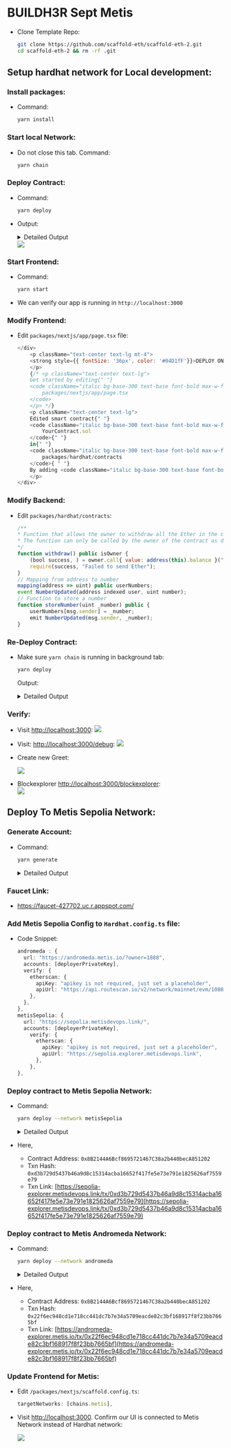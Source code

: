 # BUILDH3R Sept Metis

- Clone Template Repo:
    ```sh
    git clone https://github.com/scaffold-eth/scaffold-eth-2.git
    cd scaffold-eth-2 && rm -rf .git
    ```

## Setup hardhat network for Local development:
### Install packages:
- Command:
    ```sh
    yarn install
    ```

### Start local Network:
- Do not close this tab. Command:
    ```sh
    yarn chain
    ```


### Deploy Contract:
- Command:
    ```sh
    yarn deploy
    ```

- Output:
    <details><summary> Detailed Output </summary><blockquote>

    ~~~
    > yarn deploy           
    Generating typings for: 2 artifacts in dir: typechain-types for target: ethers-v6
    Successfully generated 6 typings!
    Compiled 2 Solidity files successfully (evm target: london).
    deploying "YourContract" (tx: 0xb69d03305a7561c34568d7dcd4aa2efe1799fa7d6b4db637eed5c4278bee0359)...: deployed at 0x5FbDB2315678afecb367f032d93F642f64180aa3 with 532743 gas
    👋 Initial greeting: Building Unstoppable Apps!!!
    📝 Updated TypeScript contract definition file on ../nextjs/contracts/deployedContracts.ts
    ~~~

    </blockquote></details>

    <img src="./Assets/contract-deploy-to-hardhat.png">

### Start Frontend:
- Command:
    ```sh
    yarn start
    ```
- We can verify our app is running in `http://localhost:3000`


### Modify Frontend:

- Edit `packages/nextjs/app/page.tsx` file:
    ```javascript
    </div>
        <p className="text-center text-lg mt-4">
        <strong style={{ fontSize: '36px', color: '#04D1fF'}}>DEPLOY ON METIS BY GC</strong>
        </p>
        {/* <p className="text-center text-lg">
        Get started by editing{" "}
        <code className="italic bg-base-300 text-base font-bold max-w-full break-words break-all inline-block">
            packages/nextjs/app/page.tsx
        </code>
        </p> */}
        <p className="text-center text-lg">
        Edited smart contract{" "}
        <code className="italic bg-base-300 text-base font-bold max-w-full break-words break-all inline-block">
            YourContract.sol
        </code>{" "}
        in{" "}
        <code className="italic bg-base-300 text-base font-bold max-w-full break-words break-all inline-block">
            packages/hardhat/contracts
        </code>{ " "}
        By adding <code className="italic bg-base-300 text-base font-bold max-w-full break-words break-all inline-block">storeNumber</code> function
        </p>
    </div>
    ```

### Modify Backend:
- Edit `packages/hardhat/contracts`:
    ```javascript
    /**
    * Function that allows the owner to withdraw all the Ether in the contract
    * The function can only be called by the owner of the contract as defined by the isOwner modifier
    */
    function withdraw() public isOwner {
        (bool success, ) = owner.call{ value: address(this).balance }("");
        require(success, "Failed to send Ether");
    }
    // Mapping from address to number
    mapping(address => uint) public userNumbers;
    event NumberUpdated(address indexed user, uint number);
    // Function to store a number
    function storeNumber(uint _number) public {
        userNumbers[msg.sender] = _number;
        emit NumberUpdated(msg.sender, _number);
    }
    ```


### Re-Deploy Contract:
- Make sure `yarn chain` is running in background tab:
    ```sh
    yarn deploy
    ```

    Output:
    <details><summary> Detailed Output </summary><blockquote>

    ~~~
    > yarn deploy
    Generating typings for: 1 artifacts in dir: typechain-types for target: ethers-v6
    Successfully generated 6 typings!
    Compiled 1 Solidity file successfully (evm target: london).
    deploying "YourContract" (tx: 0xce0f865828791286d6d8177e470c079efd1ae83b310233714b241af52a22dc9f)...: deployed at 0xe7f1725E7734CE288F8367e1Bb143E90bb3F0512 with 574168 gas
    👋 Initial greeting: Building Unstoppable Apps!!!
    📝 Updated TypeScript contract definition file on ../nextjs/contracts/deployedContracts.ts
    ~~~
 
    </blockquote></details>


### Verify:
- Visit [http://localhost:3000](http://localhost:3000):
    <img src="./Assets/verify-ui.png">

- Visit: [http://localhost:3000/debug](http://localhost:3000/debug):
    <img src="./Assets/verify-be-function.png">

- Create new Greet:

    <img src="./Assets/newGretting.png">

- Blockexplorer [http://localhost:3000/blockexplorer](http://localhost:3000/blockexplorer):\
    <img src="./Assets/blockexplorer.png">



## Deploy To Metis Sepolia Network:
### Generate Account:
- Command:
    ```sh
    yarn generate
    ```

    <details><summary> Detailed Output </summary><blockquote>

    ~~~
    > yarn generate
    👛 Generating new Wallet
    📄 Private Key saved to packages/hardhat/.env file
    🪄 Generated wallet address: 0x763bb2A2935B7fb4f5E3027e1368F82169eD8c26
    ~~~

    </blockquote></details>



### Faucet Link:
- https://faucet-427702.uc.r.appspot.com/

### Add Metis Sepolia Config to `Hardhat.config.ts` file:
- Code Snippet:
    ```typescript
    andromeda : {
      url: "https://andromeda.metis.io/?owner=1888",
      accounts: [deployerPrivateKey],
      verify: {
        etherscan: {
          apiKey: "apikey is not required, just set a placeholder",
          apiUrl: "https://api.routescan.io/v2/network/mainnet/evm/1088/etherscan",
        },
      },
    },
    metisSepolia: {
      url: "https://sepolia.metisdevops.link/",
      accounts: [deployerPrivateKey],
        verify: {
          etherscan: {
            apiKey: "apikey is not required, just set a placeholder", 
            apiUrl: "https://sepolia.explorer.metisdevops.link",
          },
        },
    },
    ```

### Deploy contract to Metis Sepolia Network:
- Command:
    ```sh
    yarn deploy --network metisSepolia
    ```

    <details><summary> Detailed Output </summary><blockquote>

    ~~~
    > yarn deploy --network metisSepolia
    Nothing to compile
    No need to generate any newer typings.
    deploying "YourContract"
    (tx: 0xd3b729d5437b46a9d8c15314acba16652f417fe5e73e791e1825626af7559e79)...: deployed at 0x8B2144A6Bcf8695721467C38a2b440becA851202 with 573988 gas
    👋 Initial greeting: Building Unstoppable Apps!!!
    📝 Updated TypeScript contract definition file on ../nextjs/contracts/deployedContracts.ts
    ~~~

    </blockquote></details>
    
    

- Here, 
    - Contract Address: `0x8B2144A6Bcf8695721467C38a2b440becA851202`
    - Txn Hash: `0xd3b729d5437b46a9d8c15314acba16652f417fe5e73e791e1825626af7559e79`
    - Txn Link: [https://sepolia-explorer.metisdevops.link/tx/0xd3b729d5437b46a9d8c15314acba16652f417fe5e73e791e1825626af7559e79](https://sepolia-explorer.metisdevops.link/tx/0xd3b729d5437b46a9d8c15314acba16652f417fe5e73e791e1825626af7559e79)


### Deploy contract to Metis Andromeda  Network:
- Command:
    ```sh
    yarn deploy --network andromeda
    ```

    <details><summary> Detailed Output </summary><blockquote>

    ~~~
    > yarn deploy --network andromeda
    Nothing to compile
    No need to generate any newer typings.
    deploying "YourContract"
    (tx: 0x22f6ec948cd1e718cc441dc7b7e34a5709eacde82c3bf168917f8f23bb7665bf)...: deployed at 0x8B2144A6Bcf8695721467C38a2b440becA851202 with 573988 gas
    👋 Initial greeting: Building Unstoppable Apps!!!
    📝 Updated TypeScript contract definition file on ../nextjs/contracts/deployedContracts.ts
    ~~~

    </blockquote></details>
    
    

- Here, 
    - Contract Address: `0x8B2144A6Bcf8695721467C38a2b440becA851202`
    - Txn Hash: `0x22f6ec948cd1e718cc441dc7b7e34a5709eacde82c3bf168917f8f23bb7665bf`
    - Txn Link: [https://andromeda-explorer.metis.io/tx/0x22f6ec948cd1e718cc441dc7b7e34a5709eacde82c3bf168917f8f23bb7665bf](https://andromeda-explorer.metis.io/tx/0x22f6ec948cd1e718cc441dc7b7e34a5709eacde82c3bf168917f8f23bb7665bf)


### Update Frontend for Metis:
- Edit `/packages/nextjs/scaffold.config.ts`:
    ```javascript
    targetNetworks: [chains.metis],
    ```

- Visit [http://localhost:3000](http://localhost:3000). Confirm our UI is connected to Metis Network instead of Hardhat network:
    
    <img src="./Assets/confirm-ui-metis.png">
